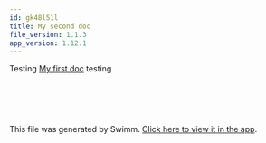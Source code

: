 ```yaml
---
id: gk48l51l
title: My second doc
file_version: 1.1.3
app_version: 1.12.1
---
```


Testing [My first doc](my-first-doc.rcpng68b.sw.md) testing

<br/>

<!--MERMAID {width:100}-->
```mermaid

```
<!--MCONTENT {content: "<br/>"} --->

<br/>

This file was generated by Swimm. [Click here to view it in the app](http://localhost:5000/repos/Z2l0aHViJTNBJTNBdGVzdC1kb2NzLXJlcG8lM0ElM0FSeWFuSGF2b2M=/docs/gk48l51l).
